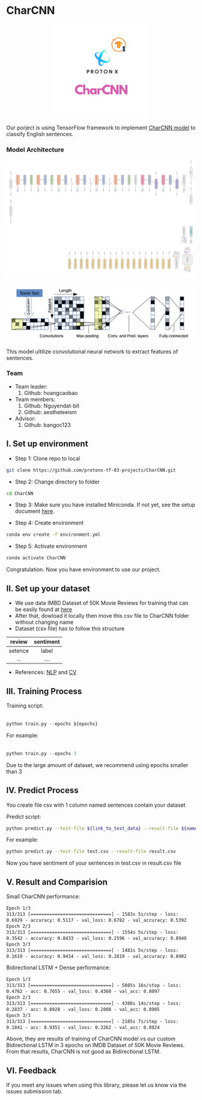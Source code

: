 # CharCNN 
<p align="center">
    <img src='image/CharCNNlogo.png' width=250 class="center">
</p>

Our porject is using TensorFlow framework to implement [CharCNN model](https://arxiv.org/abs/1509.01626) to classify English sentences. 

### Model Architecture
![](image/CharCNN-architecture1.png)
<p align="center">
    <img src='image/CharCNN-architecture2.png' width=500 class="center">
</p>

This model ultilize convolutional neural network to extract features of sentences.
### Team
- Team leader:
    1. Github: hoangcaobao
- Team members:
    1. Github: Nguyendat-bit
    2. Github: aestheteeism
- Advisor:
    1. Github: bangoc123

## I.  Set up environment
- Step 1: Clone repo to local

```bash
git clone https://github.com/protonx-tf-03-projects/CharCNN.git
```

- Step 2: Change directory to folder
```bash
cd CharCNN
```

- Step 3: Make sure you have installed Miniconda. If not yet, see the setup document [here](https://conda.io/en/latest/user-guide/install/index.html#regular-installation).

- Step 4: Create environment
```bash
conda env create -f environment.yml
``` 

- Step 5: Activate environment
```bash
conda activate CharCNN
```

Congratulation. Now you have environment to use our project.

## II.  Set up your dataset

- We use data IMBD Dataset of 50K Movie Reviews for training that can be easily found at [here](https://www.kaggle.com/lakshmi25npathi/imdb-dataset-of-50k-movie-reviews)
- After that, dowload it locally then move this csv file to CharCNN folder without changing name
- Dataset (csv file) has to follow this structure

| review  |   sentiment     |
|:---------:|:-------------:|
| setence |  label |
| ...           |.... |
- References: [NLP](https://github.com/bangoc123/transformer) and [CV](https://github.com/bangoc123/mlp-mixer)

## III. Training Process

Training script:

```python

python train.py --epochs ${epochs} 

```
For example: 
```python

python train.py --epochs 3 

```

Due to the large amount of dataset, we recommend using epochs smaller than 3


## IV. Predict Process

You create file csv with 1 column named sentences contain your dataset 

Predict script: 
```bash
python predict.py --test-file ${link_to_test_data} --result-file ${name_of_file_contain_result}
```
For example:
```bash
python predict.py --test-file test.csv --result-file result.csv
```
Now you have sentiment of your sentences in test.csv in result.csv file

## V. Result and Comparision

Small CharCNN performance:
```
Epoch 1/3
313/313 [==============================] - 1583s 5s/step - loss: 0.6929 - accuracy: 0.5117 - val_loss: 0.6782 - val_accuracy: 0.5392
Epoch 2/3
313/313 [==============================] - 1554s 5s/step - loss: 0.3542 - accuracy: 0.8433 - val_loss: 0.2596 - val_accuracy: 0.8948
Epoch 3/3
313/313 [==============================] - 1481s 5s/step - loss: 0.1619 - accuracy: 0.9414 - val_loss: 0.2819 - val_accuracy: 0.8902
```

Bidirectional LSTM + Dense performance:
```
Epoch 1/3
313/313 [==============================] - 5085s 16s/step - loss: 0.4762 - acc: 0.7655 - val_loss: 0.4360 - val_acc: 0.8097
Epoch 2/3
313/313 [==============================] - 4386s 14s/step - loss: 0.2837 - acc: 0.8928 - val_loss: 0.2808 - val_acc: 0.8905
Epoch 3/3
313/313 [==============================] - 2185s 7s/step - loss: 0.1841 - acc: 0.9351 - val_loss: 0.3262 - val_acc: 0.8924
```

Above, they are results of training of CharCNN model vs our custom Bidirectional LSTM in 3 epochs on IMDB Dataset of 50K Movie Reviews. From that results, CharCNN is not good as Bidirectional LSTM.


## VI. Feedback
If you meet any issues when using this library, please let us know via the issues submission tab.


